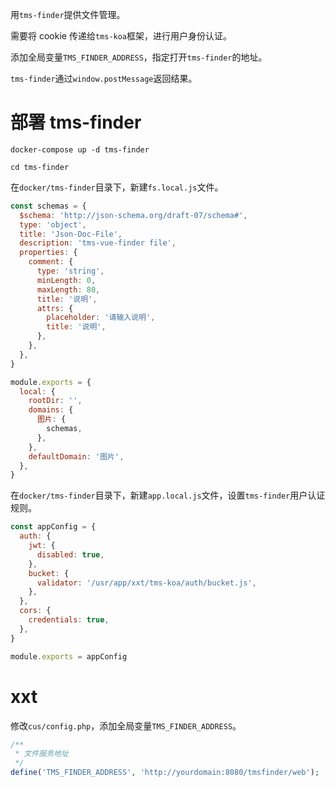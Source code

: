 用`tms-finder`提供文件管理。

需要将 cookie 传递给`tms-koa`框架，进行用户身份认证。

添加全局变量`TMS_FINDER_ADDRESS`，指定打开`tms-finder`的地址。

`tms-finder`通过`window.postMessage`返回结果。

# 部署 tms-finder

```
docker-compose up -d tms-finder
```

```
cd tms-finder
```

在`docker/tms-finder`目录下，新建`fs.local.js`文件。

```js
const schemas = {
  $schema: 'http://json-schema.org/draft-07/schema#',
  type: 'object',
  title: 'Json-Doc-File',
  description: 'tms-vue-finder file',
  properties: {
    comment: {
      type: 'string',
      minLength: 0,
      maxLength: 80,
      title: '说明',
      attrs: {
        placeholder: '请输入说明',
        title: '说明',
      },
    },
  },
}

module.exports = {
  local: {
    rootDir: '',
    domains: {
      图片: {
        schemas,
      },
    },
    defaultDomain: '图片',
  },
}
```

在`docker/tms-finder`目录下，新建`app.local.js`文件，设置`tms-finder`用户认证规则。

```js
const appConfig = {
  auth: {
    jwt: {
      disabled: true,
    },
    bucket: {
      validator: '/usr/app/xxt/tms-koa/auth/bucket.js',
    },
  },
  cors: {
    credentials: true,
  },
}

module.exports = appConfig
```

# xxt

修改`cus/config.php`，添加全局变量`TMS_FINDER_ADDRESS`。

```php
/**
 * 文件服务地址
 */
define('TMS_FINDER_ADDRESS', 'http://yourdomain:8080/tmsfinder/web');
```
